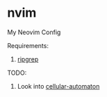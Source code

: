 # nvim
My Neovim Config

Requirements:
1. [ripgrep](https://github.com/BurntSushi/ripgrep)

TODO:
1. Look into [cellular-automaton](https://github.com/Eandrju/cellular-automaton.nvim)
